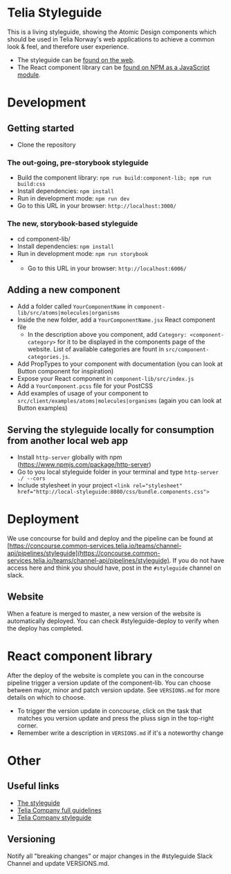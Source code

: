 # Telia Styleguide

This is a living styleguide, showing the Atomic Design components which should be used in Telia Norway's web applications
to achieve a common look & feel, and therefore user experience.

- The styleguide can be [found on the web](http://styleguide.channelapi.telia.no/#/).
- The React component library can be [found on NPM as a JavaScript module](https://www.npmjs.com/package/@telia/styleguide).

# Development

## Getting started

- Clone the repository

### The out-going, pre-storybook styleguide

- Build the component library: `npm run build:component-lib; npm run build:css`
- Install dependencies: `npm install`
- Run in development mode: `npm run dev`
- Go to this URL in your browser: `http://localhost:3000/`

### The new, storybook-based styleguide

- cd component-lib/
- Install dependencies: `npm install`
- Run in development mode: `npm run storybook`
- - Go to this URL in your browser: `http://localhost:6006/`


## Adding a new component

- Add a folder called `YourComponentName` in `component-lib/src/atoms|molecules|organisms`
- Inside the new folder, add a `YourComponentName.jsx` React component file
    - In the description above you component, add `Category: <component-category>` for it to be displayed in the components page of the website. List of available categories are fount in `src/component-categories.js`.
- Add PropTypes to your component with documentation (you can look at Button component for inspiration)
- Expose your React component in `component-lib/src/index.js`
- Add a `YourComponent.pcss` file for your PostCSS
- Add examples of usage of your component to `src/client/examples/atoms|molecules|organisms` (again you can look at Button examples)

## Serving the styleguide locally for consumption from another local web app

- Install `http-server` globally with npm (https://www.npmjs.com/package/http-server)
- Go to you local styleguide folder in your terminal and type `http-server ./ --cors`
- Include stylesheet in your project `<link rel="stylesheet" href="http://local-styleguide:8080/css/bundle.components.css">`

# Deployment

We use concourse for build and deploy and the pipeline can be found at [https://concourse.common-services.telia.io/teams/channel-api/pipelines/styleguide](https://concourse.common-services.telia.io/teams/channel-api/pipelines/styleguide).
If you do not have access here and think you should have, post in the `#styleguide` channel  on slack.

## Website
When a feature is merged to master, a new version of the website is automatically deployed.
You can check #styleguide-deploy to verify when the deploy has completed.

# React component library

After the deploy of the website is complete you can in the concourse pipeline trigger a version update of the component-lib.
You can choose between major, minor and patch version update. See `VERSIONS.md` for more details on which to choose.
- To trigger the version update in concourse, click on the task that matches you version update and press the pluss sign in the top-right corner.
- Remember write a description in `VERSIONS.md` if it's a noteworthy change

# Other

## Useful links

- [The styleguide](http://styleguide.channelapi.telia.no/#/)
- [Telia Company full guidelines](http://brandhub.teliacompany.com/)
- [Telia Company styleguide](http://digitalstyle.teliacompany.com/)

## Versioning

Notify all "breaking changes" or major changes in the #styleguide Slack Channel and update VERSIONS.md.
